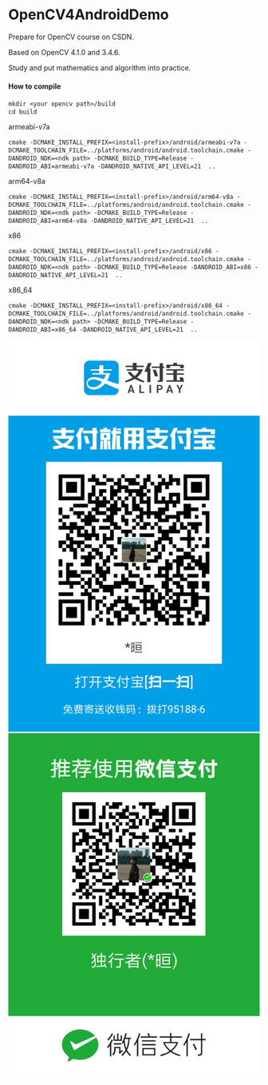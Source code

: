 # OpenCV4AndroidDemo

Prepare for OpenCV course on CSDN.

Based on OpenCV 4.1.0 and 3.4.6.

Study and put mathematics and algorithm into practice.

#### How to compile

```
mkdir <your opencv path>/build
cd build
```

armeabi-v7a

```
cmake -DCMAKE_INSTALL_PREFIX=<install-prefix>/android/armeabi-v7a -DCMAKE_TOOLCHAIN_FILE=../platforms/android/android.toolchain.cmake -DANDROID_NDK=<ndk path> -DCMAKE_BUILD_TYPE=Release -DANDROID_ABI=armeabi-v7a -DANDROID_NATIVE_API_LEVEL=21  ..
```

arm64-v8a

```
cmake -DCMAKE_INSTALL_PREFIX=<install-prefix>/android/arm64-v8a -DCMAKE_TOOLCHAIN_FILE=../platforms/android/android.toolchain.cmake -DANDROID_NDK=<ndk path> -DCMAKE_BUILD_TYPE=Release -DANDROID_ABI=arm64-v8a -DANDROID_NATIVE_API_LEVEL=21  ..
```

x86

```
cmake -DCMAKE_INSTALL_PREFIX=<install-prefix>/android/x86 -DCMAKE_TOOLCHAIN_FILE=../platforms/android/android.toolchain.cmake -DANDROID_NDK=<ndk path> -DCMAKE_BUILD_TYPE=Release -DANDROID_ABI=x86 -DANDROID_NATIVE_API_LEVEL=21  ..
```

x86_64

```
cmake -DCMAKE_INSTALL_PREFIX=<install-prefix>/android/x86_64 -DCMAKE_TOOLCHAIN_FILE=../platforms/android/android.toolchain.cmake -DANDROID_NDK=<ndk path> -DCMAKE_BUILD_TYPE=Release -DANDROID_ABI=x86_64 -DANDROID_NATIVE_API_LEVEL=21  ..
```

![](https://github.com/duxingzhe/OpenCV4AndroidDemo/blob/master/qr/alipay_qr.jpg)
![](https://github.com/duxingzhe/OpenCV4AndroidDemo/blob/master/qr/weixin_qr.png)
